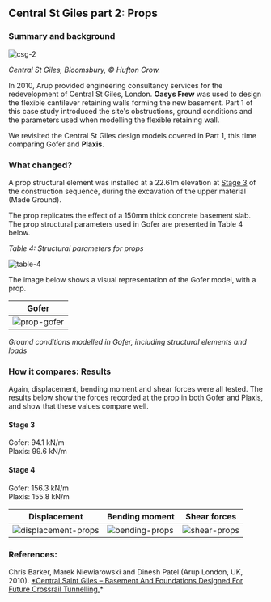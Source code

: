 ## Central St Giles part 2: Props 

### Summary and background 

![csg-2](https://b2c-templates-arup.s3-eu-west-1.amazonaws.com/gofer/validationImages/csg-hufton-crow-2.png)

*Central St Giles, Bloomsbury, &copy; Hufton Crow.*

In 2010, Arup provided engineering consultancy services for the redevelopment of Central St Giles, London. **Oasys Frew** was used to design the flexible cantilever retaining walls forming the new basement. Part 1 of this case study introduced the site's obstructions, ground conditions and the parameters used when modelling the flexible retaining wall.

We revisited the Central St Giles design models covered in Part 1, this time comparing Gofer and **Plaxis**.

### What changed?

A prop structural element was installed at a 22.61m elevation at [Stage 3](#stage-3) of the construction sequence, during the excavation of the upper material (Made Ground).

<p>The prop replicates the effect of a 150mm thick concrete basement slab.<br>
  The prop structural parameters used in Gofer are presented in Table 4 below.</p>

*Table 4: Structural parameters for props*

![table-4](https://b2c-templates-arup.s3-eu-west-1.amazonaws.com/gofer/validationImages/csg-table-props-apr-23.png)

The image below shows a visual representation of the Gofer model, with a prop.

| Gofer |
|--------|
|![prop-gofer](https://b2c-templates-arup.s3-eu-west-1.amazonaws.com/gofer/validationImages/props-gofer-model-apr-23.png)|
*Ground conditions modelled in Gofer, including structural elements and loads*

### How it compares: Results

Again, displacement, bending moment and shear forces were all tested. The results below show the forces recorded at the prop in both Gofer and Plaxis, and show that these values compare well.

#### Stage 3

<p>Gofer: 94.1 kN/m <br>
Plaxis: 99.6 kN/m </p>

#### Stage 4

<p>Gofer: 156.3 kN/m <br> 
Plaxis: 155.8 kN/m </p> 

| Displacement | Bending moment | Shear forces |
|-------- |------- | ------- |
|![displacement-props](https://b2c-templates-arup.s3-eu-west-1.amazonaws.com/gofer/validationImages/displacement-props-apr-23.png)| ![bending-props](https://b2c-templates-arup.s3-eu-west-1.amazonaws.com/gofer/validationImages/bending-moment-props-apr-23.png)| ![shear-props](https://b2c-templates-arup.s3-eu-west-1.amazonaws.com/gofer/validationImages/shear-force-props-apr-23.png)|

### **References:**

Chris Barker, Marek Niewiarowski and Dinesh Patel (Arup London, UK, 2010). [\*Central Saint Giles – Basement And Foundations Designed For Future Crossrail Tunnelling.](https://www.researchgate.net/publication/361616899_CENTRAL_SAINT_GILES_-BASEMENT_AND_FOUNDATIONS_DESIGNED_FOR_FUTURE_CROSSRAIL_TUNNELLING)\*



